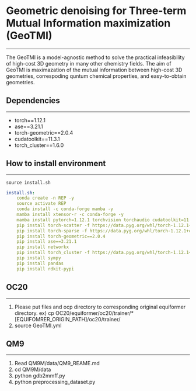 # Geometric denoising for Three-term Mutual Information maximization (GeoTMI)
------------------------------------------------------------------------
The GeoTMI is a model-agnostic method to solve the practical infeasibility of high-cost 3D geometry in many other chemistry fields.
The aim of GeoTMI is maximazation of the mutual information between high-cost 3D geometries, correspoding quntum chemical properties, and easy-to-obtain geometries.

## Dependencies
---------------------------------------------------
* torch==1.12.1
* ase==3.21.1
* torch-geometric==2.0.4
* cudatoolkit==11.3.1
* torch_cluster==1.6.0

## How to install environment
-----------------------------
    source install.sh

```yaml
install.sh:
    conda create -n REP -y
    source activate REP
    conda install -c conda-forge mamba -y
    mamba install xtensor-r -c conda-forge -y
    mamba install pytorch=1.12.1 torchvision torchaudio cudatoolkit=11.3 -c pytorch -y
    pip install torch-scatter -f https://data.pyg.org/whl/torch-1.12.1+cu113.html 
    pip install torch-sparse -f https://data.pyg.org/whl/torch-1.12.1+cu113.html 
    pip install torch-geometric==2.0.4 
    pip install ase==3.21.1 
    pip install networkx 
    pip install torch_cluster -f https://data.pyg.org/whl/torch-1.12.1+cu113.html 
    pip install sympy 
    pip install pandas 
    pip install rdkit-pypi 
```

## OC20
-------------------------------
1. Please put files and ocp directory to corresponding original equiformer directory.
ex) cp OC20/equiformer/oc20/trainer/* [EQUIFOMRER_ORIGIN_PATH]/oc20/trainer/
2. source GeoTMI.yml

## QM9
-------------------------------
1. Read QM9M/data/QM9_REAME.md
2. cd QM9M/data
3. python gdb2mmff.py 
4. python preprocessing_dataset.py
